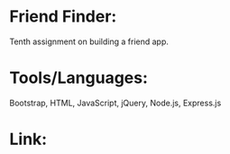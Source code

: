 # Friend Finder:

Tenth assignment on building a friend app.

# Tools/Languages:

Bootstrap, HTML, JavaScript, jQuery, Node.js, Express.js

# Link:


